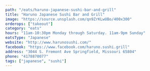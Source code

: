 ```yaml
---
path: "/eats/haruno-japanese-sushi-bar-and-grill"
title: "Haruno Japanese Sushi Bar and Grill"
image: "https://source.unsplash.com/qn9ZrKLwUBo/400x300"
orderops: ["takeout"]
category: "eats"
hours: "11am-10:30pm Monday through Saturday. 11am-9pm Sunday"
eatsType: "Japanese"
website: "http://www.harunosushi.com/"
facebook: "https://www.facebook.com/haruno.sushi.grill"
address: "3044 S. Fremont Ave Springfield, Missouri 65804"
phone: "4178870077"
tags: ["japanese", "sushi"]
---
```

